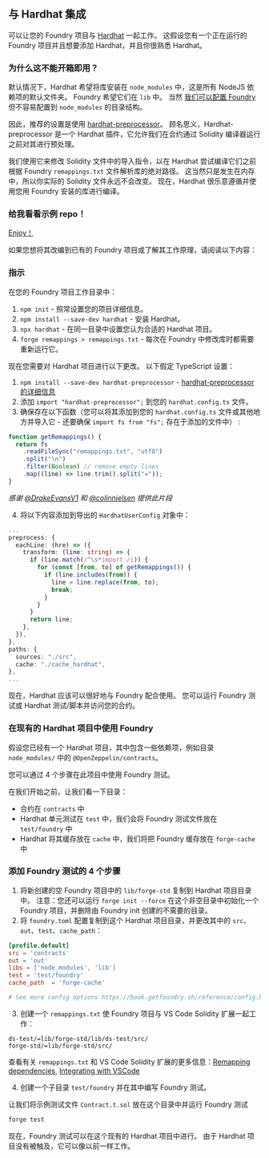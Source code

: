 ## 与 Hardhat 集成

可以让您的 Foundry 项目与 [Hardhat](https://hardhat.org/) 一起工作。 这假设您有一个正在运行的 Foundry 项目并且想要添加 Hardhat，并且你很熟悉 Hardhat。

### 为什么这不能开箱即用？

默认情况下，Hardhat 希望将库安装在 `node_modules` 中，这是所有 NodeJS 依赖项的默认文件夹。 Foundry 希望它们在 `lib` 中。 当然 [我们可以配置 Foundry](../reference/config/overview.md) 但不容易配置到 `node_modules` 的目录结构。

因此，推荐的设置是使用 [hardhat-preprocessor](https://www.npmjs.com/package/hardhat-preprocessor)。 顾名思义，Hardhat-preprocessor 是一个 Hardhat 插件，它允许我们在合约通过 Solidity 编译器运行之前对其进行预处理。

我们使用它来修改 Solidity 文件中的导入指令，以在 Hardhat 尝试编译它们之前根据 Foundry `remappings.txt` 文件解析库的绝对路径。 这当然只是发生在内存中，所以你实际的 Solidity 文件永远不会改变。 现在，Hardhat 很乐意遵循并使用您用 Foundry 安装的库进行编译。

### 给我看看示例 repo！

[Enjoy！](https://github.com/foundry-rs/hardhat-foundry-template)

如果您想将其改编到已有的 Foundry 项目或了解其工作原理，请阅读以下内容：

### 指示

在您的 Foundry 项目工作目录中：

1. `npm init` - 照常设置您的项目详细信息。
2. `npm install --save-dev hardhat` - 安装 Hardhat。
3. `npx hardhat` - 在同一目录中设置您认为合适的 Hardhat 项目。
4. `forge remappings > remappings.txt` - 每次在 Foundry 中修改库时都需要重新运行它。

现在您需要对 Hardhat 项目进行以下更改。 以下假定 TypeScript 设置：

1. `npm install --save-dev hardhat-preprocessor` - [hardhat-preprocessor 的详细信息](https://www.npmjs.com/package/hardhat-preprocessor)
2. 添加 `import "hardhat-preprocessor";` 到您的 `hardhat.config.ts` 文件。
3. 确保存在以下函数（您可以将其添加到您的 `hardhat.config.ts` 文件或其他地方并导入它 - 还要确保 `import fs from "fs";` 存在于添加的文件中） :

```typescript
function getRemappings() {
  return fs
    .readFileSync("remappings.txt", "utf8")
    .split("\n")
    .filter(Boolean) // remove empty lines
    .map((line) => line.trim().split("="));
}
```

*感谢 [@DrakeEvansV1](https://twitter.com/drakeevansv1) 和 [@colinnielsen](https://github.com/colinnielsen) 提供此片段*

4. 将以下内容添加到导出的 `HardhatUserConfig` 对象中：

```typescript
...
preprocess: {
  eachLine: (hre) => ({
    transform: (line: string) => {
      if (line.match(/^\s*import /i)) {
        for (const [from, to] of getRemappings()) {
          if (line.includes(from)) {
            line = line.replace(from, to);
            break;
          }
        }
      }
      return line;
    },
  }),
},
paths: {
  sources: "./src",
  cache: "./cache_hardhat",
},
...
```

现在，Hardhat 应该可以很好地与 Foundry 配合使用。 您可以运行 Foundry 测试或 Hardhat 测试/脚本并访问您的合约。

### 在现有的 Hardhat 项目中使用 Foundry

假设您已经有一个 Hardhat 项目，其中包含一些依赖项，例如目录 `node_modules/` 中的 `@OpenZeppelin/contracts`。

您可以通过 4 个步骤在此项目中使用 Foundry 测试。

在我们开始之前，让我们看一下目录：

- 合约在 `contracts` 中
- Hardhat 单元测试在 `test` 中，我们会将 Foundry 测试文件放在 `test/foundry` 中
- Hardhat 将其缓存放在 `cache` 中，我们将把 Foundry 缓存放在 `forge-cache` 中

### 添加 Foundry 测试的 4 个步骤

1. 将新创建的空 Foundry 项目中的 `lib/forge-std` 复制到 Hardhat 项目目录中。 注意：您还可以运行 `forge init --force` 在这个非空目录中初始化一个 Foundry 项目，并删除由 Foundry init 创建的不需要的目录。
2. 将 `foundry.toml` 配置复制到这个 Hardhat 项目目录，并更改其中的 `src`、`out`、`test`、`cache_path`：

```toml
[profile.default]
src = 'contracts'
out = 'out'
libs = ['node_modules', 'lib']
test = 'test/foundry'
cache_path  = 'forge-cache'

# See more config options https://book.getfoundry.sh/reference/config.html
```

3. 创建一个 `remappings.txt` 使 Foundry 项目与 VS Code Solidity 扩展一起工作：

```ignore
ds-test/=lib/forge-std/lib/ds-test/src/
forge-std/=lib/forge-std/src/
```

查看有关 `remappings.txt` 和 VS Code Solidity 扩展的更多信息：[Remapping dependencies](../projects/dependencies.md?#remapping-dependencies), [Integrating with VSCode](vscode.md)

4. 创建一个子目录 `test/foundry` 并在其中编写 Foundry 测试。

让我们将示例测试文件 `Contract.t.sol` 放在这个目录中并运行 Foundry 测试

```bash
forge test
```

现在，Foundry 测试可以在这个现有的 Hardhat 项目中进行。 由于 Hardhat 项目没有被触及，它可以像以前一样工作。
